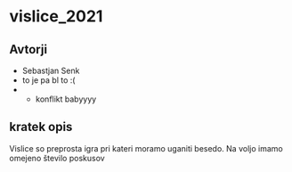 # vislice_2021

## Avtorji

* Sebastjan Senk
* to je pa bl to :(
* * konflikt babyyyy

## kratek opis

Vislice so preprosta igra pri kateri moramo uganiti besedo. 
Na voljo imamo omejeno število poskusov
